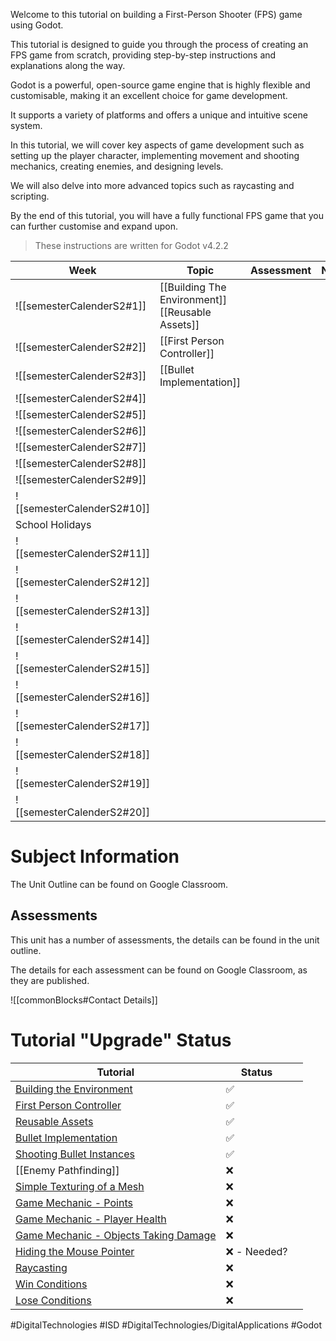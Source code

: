 Welcome to this tutorial on building a First-Person Shooter (FPS) game using Godot.   
  
This tutorial is designed to guide you through the process of creating an FPS game from scratch, providing step-by-step instructions and explanations along the way.  
  
Godot is a powerful, open-source game engine that is highly flexible and customisable, making it an excellent choice for game development.   
  
It supports a variety of platforms and offers a unique and intuitive scene system.    
  
In this tutorial, we will cover key aspects of game development such as setting up the player character, implementing movement and shooting mechanics, creating enemies, and designing levels.   
  
We will also delve into more advanced topics such as raycasting and scripting.    
  
By the end of this tutorial, you will have a fully functional FPS game that you can further customise and expand upon.   
  
> These instructions are written for Godot v4.2.2  


| Week                     | Topic                                                | Assessment | Notes |
| ------------------------ | ---------------------------------------------------- | ---------- | ----- |
| ![[semesterCalenderS2#1]]  | [[Building The Environment]] <br>[[Reusable Assets]] |            |       |
| ![[semesterCalenderS2#2]]  | [[First Person Controller]]                          |            |       |
| ![[semesterCalenderS2#3]]  | [[Bullet Implementation]]                            |            |       |
| ![[semesterCalenderS2#4]]  |                                                      |            |       |
| ![[semesterCalenderS2#5]]  |                                                      |            |       |
| ![[semesterCalenderS2#6]]  |                                                      |            |       |
| ![[semesterCalenderS2#7]]  |                                                      |            |       |
| ![[semesterCalenderS2#8]]  |                                                      |            |       |
| ![[semesterCalenderS2#9]]  |                                                      |            |       |
| ![[semesterCalenderS2#10]] |                                                      |            |       |
| School Holidays                                                           |                 
| ![[semesterCalenderS2#11]] |                                                      |            |       |
| ![[semesterCalenderS2#12]] |                                                      |            |       |
| ![[semesterCalenderS2#13]] |                                                      |            |       |
| ![[semesterCalenderS2#14]] |                                                      |            |       |
| ![[semesterCalenderS2#15]] |                                                      |            |       |
| ![[semesterCalenderS2#16]] |                                                      |            |       |
| ![[semesterCalenderS2#17]] |                                                      |            |       |
| ![[semesterCalenderS2#18]] |                                                      |            |       |
| ![[semesterCalenderS2#19]] |                                                      |            |       |
| ![[semesterCalenderS2#20]] |                                                      |            |       |

# Subject Information

The Unit Outline can be found on Google Classroom.

## Assessments

This unit has a number of assessments, the details can be found in the unit outline.

The details for each assessment can be found on Google Classroom, as they are published.

![[commonBlocks#Contact Details]]
  
# Tutorial "Upgrade" Status  

| **Tutorial**                                                                                   | **Status**  |     |
| ---------------------------------------------------------------------------------------------- | ----------- | --- |
| [Building the Environment](Building%20The%20Environment.md)                                    | ✅           |     |
| [First Person Controller](First%20Person%20Controller.md)                                      | ✅           |     |
| [Reusable Assets](Reusable%20Assets.md)                                                        | ✅           |     |
| [Bullet Implementation](Bullet%20Implementation.md)                                            | ✅           |     |
| [Shooting Bullet Instances](Shooting%20Bullet%20Instances.md)                                  | ✅           |     |
| [[Enemy Pathfinding]]                                                                          | ❌           |     |
| [Simple Texturing of a Mesh](Simple%20Texturing%20of%20a%20Mesh.md)                            | ❌           |     |
| [Game Mechanic - Points](Points.md)                                                            | ❌           |     |
| [Game Mechanic - Player Health](ISD/2%20-%20Digital%20Applications/_topics/Player%20Health.md) | ❌           |     |
| [Game Mechanic - Objects Taking Damage](Objects%20Taking%20Damage.md)                          | ❌           |     |
| [Hiding the Mouse Pointer](Hiding%20the%20Mouse%20Pointer.md)                                  | ❌ - Needed? |     |
| [Raycasting](Raycasting.md)                                                                    | ❌           |     |
| [Win Conditions](Win%20Conditions.md)                                                          | ❌           |     |
| [Lose Conditions](Lose%20Conditions.md)                                                        | ❌           |     |
#DigitalTechnologies #ISD #DigitalTechnologies/DigitalApplications #Godot
